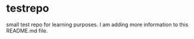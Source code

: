 # testrepo
small test repo for learning purposes.
I am adding more information to this README.md file. 
